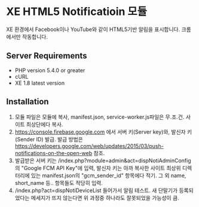 # XE HTML5 Notificatioin 모듈

XE 환경에서 Facebook이나 YouTube와 같이 HTML5기반 알림을 표시합니다.
크롬에서만 작동합니다.

## Server Requirements
* PHP version 5.4.0 or greater
* cURL
* XE 1.8 latest version

## Installation
1. 모듈 파일은 모듈에 복사, manifest.json, service-worker.js파일은 무.조.건. 사이트 최상단에다 복사.
2. https://console.firebase.google.com 에서 서버 키(Server key)와, 발신자 키(Sender ID) 발급. 발급 방법은 https://developers.google.com/web/updates/2015/03/push-notifications-on-the-open-web 참조.
3. 발급받은 서버 키는 /index.php?module=admin&act=dispNotiAdminConfig 의  "Google FCM API Key"에 입력, 발신자 키는 아까 복사한 사이트 최상위 디렉터리에 있는 manifest.json의 "gcm_sender_id" 항목에다 적기. 그 외 name, short_name 등.. 항목들도 적당히 입력.
4. /index.php?act=dispNotiDeviceList 들어가서 알림 테스트. 새 단말기가 등록되었다는 메세지가 뜨지 않는다면 위 과정중 하나라도 잘못되었을 가능성이 큼.
